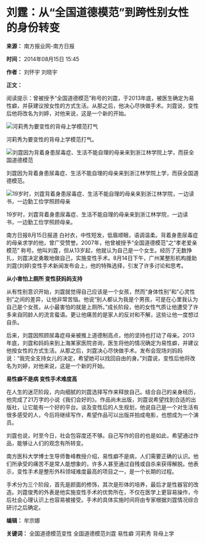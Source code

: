 # 刘霆：从“全国道德模范”到跨性别女性的身份转变

**来源：** 南方报业网-南方日报

**时间：** 2014年08月15日 15:45

**作者：** 刘怀宇 刘晓宇

**正文：**

阅读提示：曾被授予“全国道德模范”称号的刘霆，于2013年底，被医生确定为易性癖，并获建议按女性的方式生活。从那之后，他决心尽快做手术。刘霆说，变性后他将改名为刘婷，对他来说，这是一个新的开始。

![河莉秀为要变性的背母上学模范打气](../../../../../upload/resources/image/2014/08/15/25062.jpg)

河莉秀为要变性的背母上学模范打气。

![刘霆因为背着身患尿毒症、生活不能自理的母亲来到浙江林学院上学，而获全国道德模范](../../../../../upload/resources/image/2014/08/15/25063.jpg)

刘霆因为背着身患尿毒症、生活不能自理的母亲来到浙江林学院上学，而获全国道德模范。

![19岁时，刘霆背着身患尿毒症、生活不能自理的母亲来到浙江林学院，一边读书，一边勤工俭学照顾母亲](../../../../../upload/resources/image/2014/08/15/25064.jpg)

19岁时，刘霆背着身患尿毒症、生活不能自理的母亲来到浙江林学院，一边读书，一边勤工俭学照顾母亲。

南方日报8月15日报道 白衬衣，中性短发，低眉顺眼，语调温柔。背着身患尿毒症的母亲求学的他，曾广受赞誉。2007年，他曾被授予“全国道德模范”之“孝老爱亲模范” 称号。他叫刘霆，但从13岁起，他就认为自己是一个女生。经历了无数挣扎，刘霆决定勇敢地做自己，实施变性手术。8月14日下午，广州某整形机构援助刘霆(刘婷)变性手术新闻发布会上，他的特殊选择，引发了许多讨论和思考。

**从小害怕上厕所 变性获妈妈支持**

从有性别意识开始，刘霆就觉得自己应该是一个女孩，然而“身体性别”和“心灵性别”之间的差异，让他非常苦恼。他说“别人都认为我是个男孩，可是在心里我认为自己是个女孩，从小最害怕的就是上厕所。”成长阶段，他的女性气质让他遭受了许多来自同龄人的流言蜚语。更让他痛苦的是家人的反对和不解，这些让他一度想过自杀。

后来，刘霆因照顾尿毒症母亲被推上道德制高点，他的坚持也打动了母亲。2013年底，刘霆和妈妈来到上海某家医院咨询，医生将他的情况确定为易性癖，并建议他按女性的方式生活。从那之后，刘霆决心尽快做手术。发布会现场刘妈妈说：“我完全支持女儿的决定，希望她可以找回自由的身。”刘霆说，变性后他将改名为刘婷，对他来说，这是一个新的开始。

**易性癖不是病 变性手术难度高**

在人生的迷茫阶段，内向细腻的刘霆选择写作来释放自己。结合自己的亲身经历，他完成了21万字的小说《我们会好的》。作品尚未出版，刘霆说希望找到合适的出版社，让它能有一个好的平台。谈及变性后的人生规划，他说自己是一个对生活有很多感受的人，今后将继续写作，希望作品可以出版并拍成电影，也想成为一个演员。

刘霆也说，时至今日，社会包容度还不够。自己写作的目的也是如此，希望通过作品，能够让人们的观念有所转变。

南方医科大学博士生导师鲁峰教授介绍，易性癖不是病，人们需要正确的认识。他们所承受的痛苦不是常人能想象的，许多人甚至通过自残或自杀来获得解脱。他表示，变性手术是整形外科领域难度最高的项目之一，是一个长期的过程。

手术分为三个阶段，首先是颜面的修饰，其次是形体的培养，最后才是性器官的改造。刘霆俊秀的外表是他实施变性手术的优势所在，不仅在医学上更容易操作，今后社会心理认识上也容易被接受。手术的具体实施时间将由专家根据刘霆情况综合研讨之后确定。

**编辑：** 牟宗娜

**关键词：** 全国道德模范变性 全国道德模范刘霆 易性癖 河莉秀 背母上学
